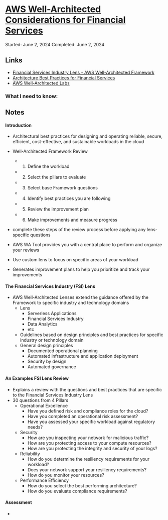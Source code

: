 # [AWS Well-Architected Considerations for Financial Services](https://explore.skillbuilder.aws/learn/course/12692/play/51898/aws-well-architected-considerations-for-financial-services;lp=1044)

Started: June 2, 2024
Completed: June 2, 2024

## Links
- [Financial Services Industry Lens - AWS Well-Architected Framework](https://docs.aws.amazon.com/wellarchitected/latest/financial-services-industry-lens/financial-services-industry-lens.html)
- [Architecture Best Practices for Financial Services](https://aws.amazon.com/architecture/?cards-all.sort-by=item.additionalFields.sortDate&cards-all.sort-order=desc&awsf.content-type=*all&awsf.methodology=*all&awsf.tech-category=*all&awsf.industries=industry%23financial-services&awsf.business-category=*all#Explore_our_content)
- [AWS Well-Architected Labs](https://wellarchitectedlabs.com/)

### What I need to know:

## Notes
#### Introduction
- Architectural best practices for designing and operating reliable, secure, efficient, cost-effective, and sustainable workloads in the cloud

- Well-Architected Framework Review
  - 1. Define the workload
  - 2. Select the pillars to evaluate
  - 3. Select base Framework questions
  - 4. Identify best practices you are following
  - 5. Review the improvement plan
  - 6. Make improvements and measure progress
- complete these steps of the review process before applying any lens-specific questions

- AWS WA Tool provides you with a central place to perform and organize your reviews
- Use custom lens to focus on specific areas of your workload
- Generates improvement plans to help you prioritize and track your improvements

#### The Financial Services Industry (FSI) Lens
- AWS Well-Architected Lenses extend the guidance offered by the Framework to specific industry and technology domains
  - Lens
    - Serverless Applications
    - Financial Services Industry
    - Data Analytics
    - etc
  - Guidelines based on design principles and best practices for specific industry or technology domain
  - General design principles
    - Documented operational planning
    - Automated infrastructure and application deployment
    - Security by design
    - Automated governance

#### An Examples FSI Lens Review
- Explains a review with the questions and best practices that are specific to the Financial Services Industry Lens
- 30 questions from 4 Pillars
  - Operational Excellence
    - Have you defined risk and compliance roles for the cloud?
    - Have you completed an operational risk assessment?
    - Have you assessed your specific workload against regulatory needs?
  - Security
    - How are you inspecting your network for malicious traffic?
    - How are you protecting access to your compute resources?
    - How are you protecting the integrity and security of your logs?
  - Reliability
    - How do you determine the resiliency requirements for your workload?
    - Does your network support your resiliency requirements?
    - How do you monitor your resources?
  - Performance Efficiency
    - How do you select the best performing architecture?
    - How do you evaluate compliance requirements?


#### Assessment
- 

